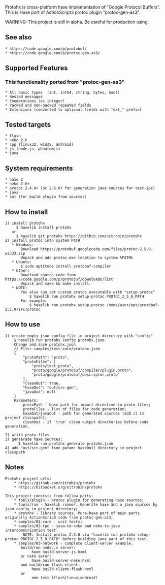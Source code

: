 Protohx is cross-platform haxe implementation of "Google Protocol Buffers". 
This is Haxe port of ActionScript3 protoc plugin "protoc-gen-as3".

WARNING: This project is still in alpha. Be careful for production using.

## See also
    * https://code.google.com/p/protobuf/
    * https://code.google.com/p/protoc-gen-as3/

## Supported Features
### This functionality ported from "protoc-gen-as3"
    * All basic types  (int, int64, string, bytes, bool)
    * Nested messages
    * Enumerations (as integer)
    * Packed and non-packed repeated fields
    * Extensions (converted to optional fields with "ext_" prefix)

## Tested targets 
    * flash
    * neko 2.0
    * cpp (linux32, win32, android)
    * js (node.js, phantomjs)
    * java


## System requirements
    * haxe 3
    * neko 2.0+ 
    * protoc 2.4.0+ (or 2.5.0+ for generation java sources for test-ipc)
    * java 
    * ant (for build plugin from sources)


## How to install
    1) install protohx
         $ haxelib install protohx
       or
         $ haxelib git protohx https://github.com/nitrobin/protohx
    2) install protoc into system PATH
       * Windows: 
           Download https://protobuf.googlecode.com/files/protoc-2.5.0-win32.zip
           Unpack and add protoc.exe location to system %PATH%
       * Ubuntu:
           $ sudo aptitude install protobuf-compiler
       * Other:
           Download source code from https://code.google.com/p/protobuf/downloads/list
           Unpack and make && make install.
       * NOTE:
           You also can set custom protoc executable with "setup-protoc"
               $ haxelib run protohx setup-protoc PROTOC_2_5_0_PATH 
           For example:
               $ haxelib run protohx setup-protoc /home/user/opt/protobuf-2.5.0/src/protoc


## How to use
    1) create empty json config file in project directory with "config"
        $ haxelib run protohx config protohx.json
        Change and save protohx.json 
        // File: samples/test-core/protohx.json
        {
            "protoPath": "proto",
            "protoFiles": [
                "proto/test.proto",
                "proto/google/protobuf/compiler/plugin.proto",
                "proto/google/protobuf/descriptor.proto"
            ],
            "cleanOut": true,
            "haxeOut": "out/src-gen",
            "javaOut": null
        }
        Parameters:
            protoPath - base path for import directive in proto files;
            protoFiles - list of files for code generation;
            haxeOut/javaOut - path for generated sources (add it in project classpath);
            cleanOut - if 'true' clean output directories before code generation.
    
    2) write proto files
    3) genearate haxe sources:
          $ haxelib run protohx generate protohx.json
    4) add "out/src-gen" (see param: haxeOut) directory in project classpath


## Notes
    Protohx project urls: 
        * https://github.com/nitrobin/protohx
        * https://bitbucket.org/nitrobin/protohx

    This project consists from follow parts:
        * tools/plugin - protoc plugin for generating haxe sources;
        * tools/run - haxelib runner. Generate haxe and a java sources by json config in project directory;
        * protohx - library sources. Pure-haxe port of main parts originally ActionScrip3 code from protoc-gen-as3;
        * samples/01-core - unit tests;
        * samples/02-ipc - java-to-neko and neko-to-java intercommunication test.
            NOTE: Install protoc 2.5.0 via "haxelib run protohx setup-protoc PROTOC_2_5_0_PATH" before building java part of this test.
        * samples/03-network - complete client-server example.
           build/run node.js server:
                haxe build-server-js.hxml
           or neko serer:
                haxe build-server-neko.hxml
           and build/run flash client:
                haxe build-client-flash.hxml
           or
                nme test (flash|linux|android)
